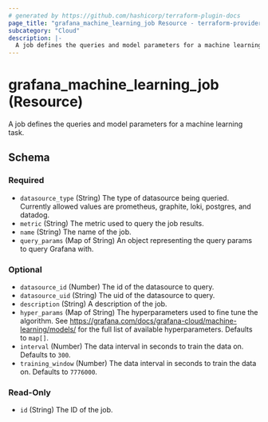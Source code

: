 ```yaml
---
# generated by https://github.com/hashicorp/terraform-plugin-docs
page_title: "grafana_machine_learning_job Resource - terraform-provider-grafana"
subcategory: "Cloud"
description: |-
  A job defines the queries and model parameters for a machine learning task.
---
```


# grafana_machine_learning_job (Resource)

A job defines the queries and model parameters for a machine learning task.



<!-- schema generated by tfplugindocs -->
## Schema

### Required

- `datasource_type` (String) The type of datasource being queried. Currently allowed values are prometheus, graphite, loki, postgres, and datadog.
- `metric` (String) The metric used to query the job results.
- `name` (String) The name of the job.
- `query_params` (Map of String) An object representing the query params to query Grafana with.

### Optional

- `datasource_id` (Number) The id of the datasource to query.
- `datasource_uid` (String) The uid of the datasource to query.
- `description` (String) A description of the job.
- `hyper_params` (Map of String) The hyperparameters used to fine tune the algorithm. See https://grafana.com/docs/grafana-cloud/machine-learning/models/ for the full list of available hyperparameters. Defaults to `map[]`.
- `interval` (Number) The data interval in seconds to train the data on. Defaults to `300`.
- `training_window` (Number) The data interval in seconds to train the data on. Defaults to `7776000`.

### Read-Only

- `id` (String) The ID of the job.



